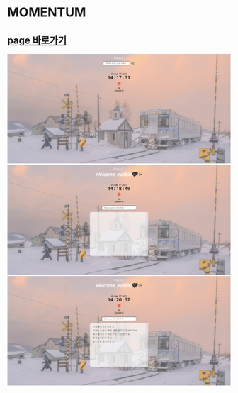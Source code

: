 # MOMENTUM

<a href="https://eunbinnie.github.io/challenge_goals/">page 바로가기</a>
---
![before login](./img/web1.jpeg)
![after login](./img/web2.jpeg)
![to do list](./img/web3.jpeg)